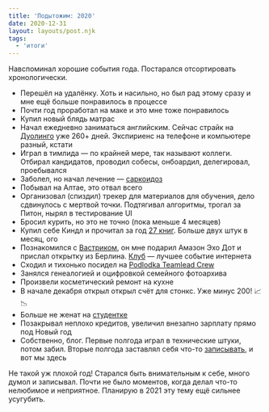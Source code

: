 ```yaml
---
title: 'Подытожим: 2020'
date: 2020-12-31
layout: layouts/post.njk
tags:
  - 'итоги'
---
```


Навспоминал хорошие события года. Постарался отсортировать хронологически.

- Перешёл на удалёнку. Хоть и насильно, но был рад этому сразу и мне ещё больше понравилось в процессе
- Почти год проработал на маке и это мне тоже понравилось
- Купил новый блядь матрас
- Начал ежедневно заниматься английским. Сейчас страйк на [Дуолинго](https://www.duolingo.com/profile/1uz53) уже 260+ дней. Экспириенс на телефоне и компьютере разный, кстати
- Играл в тимлида — по крайней мере, так называют коллеги. Отбирал кандидатов, проводил собесы, онбоардил, делегировал, проебывался
- Заболел, но начал лечение — [саркоидоз](https://house-manual.ru/desease/42)
- Побывал на Алтае, это отвал всего
- Организовал (спиздил) трекер для материалов для обучения, дело сдвинулось с мертвой точки. Подтягивал алгоритмы, трогал за Питон, нырял в тестирование UI
- Бросил курить, но это не точно (пока меньше 4 месяцев)
- Купил себе Киндл и прочитал за год [27 книг](https://www.goodreads.com/user/show/78473852-dmitry-mungalov). Больше двух штук в месяц, ого
- Познакомился с [Вастриком](https://vas3k.ru/blog/2020/), он мне подарил Амазон Эхо Дот и прислал открытку из Берлина. [Клуб](https://vas3k.club) — лучшее событие интернета
- Сходил и тихонько посидел на [Podlodka Teamlead Crew](https://podlodka.io/crew)
- Занялся генеалогией и оцифровкой семейного фотоархива
- Произвели косметический ремонт на кухне
- В начале декабря открыл открыл счёт для стонкс. Уже минус 200! 📈 📉
- Больше не женат на [студентке](http://vital.lib.tsu.ru/vital/access/manager/Repository/vital:13423)
- Позакрывал неплохо кредитов, увеличил внезапно зарплату прямо под Новый год
- Собственно, блог. Первые полгода играл в технические штуки, потом забил. Вторые полгода заставлял себя что-то [записывать](https://t.me/beardless_online), и вот мы здесь

Не такой уж плохой год! Старался быть внимательным к себе, много думол и записывал. Почти не было моментов, когда делал что-то нелюбимое и неприятное. Планирую в 2021 эту тему ещё сильнее усугубить.